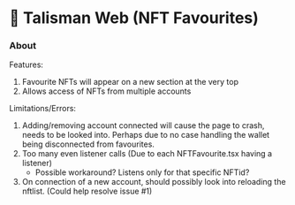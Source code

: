 # 🧿 Talisman Web (NFT Favourites)

### About

Features:

1. Favourite NFTs will appear on a new section at the very top
2. Allows access of NFTs from multiple accounts

Limitations/Errors:

1. Adding/removing account connected will cause the page to crash, needs to be looked into. Perhaps due to no case handling the wallet being disconnected from favourites.
2. Too many even listener calls (Due to each NFTFavourite.tsx having a listener)
   - Possible workaround? Listens only for that specific NFTid?
3. On connection of a new account, should possibly look into reloading the nftlist. (Could help resolve issue #1)